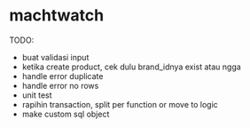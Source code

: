 # machtwatch

TODO:
* buat validasi input
* ketika create product, cek dulu brand_idnya exist atau ngga
* handle error duplicate
* handle error no rows
* unit test
* rapihin transaction, split per function or move to logic
* make custom sql object